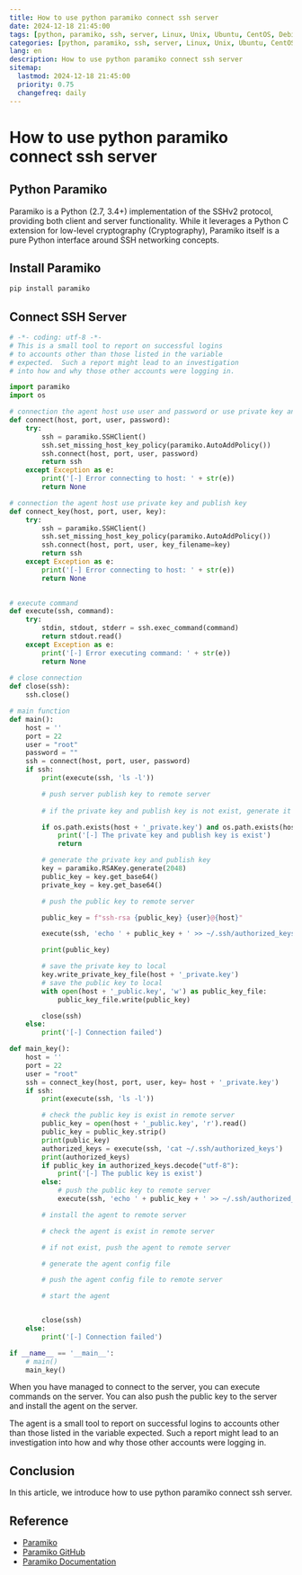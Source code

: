 ```yaml
---
title: How to use python paramiko connect ssh server
date: 2024-12-18 21:45:00
tags: [python, paramiko, ssh, server, Linux, Unix, Ubuntu, CentOS, Debian, Fedora, RHEL, SUSE, OpenSUSE, Arch, Manjaro, Mint, Gentoo, Slackware, Alpine, Raspbian, Raspberry Pi, BeagleBone, Odroid, Banana Pi, Cubieboard, Orange Pi, Jetson Nano, Jetson Xavier, Jetson AGX, Jetson TX, Jetson TK, Jetson Developer Kit, Jetson, Nvidia, ARM, x86]
categories: [python, paramiko, ssh, server, Linux, Unix, Ubuntu, CentOS, Debian, Fedora, RHEL, SUSE]
lang: en
description: How to use python paramiko connect ssh server
sitemap:
  lastmod: 2024-12-18 21:45:00
  priority: 0.75
  changefreq: daily
---
```


# How to use python paramiko connect ssh server

## Python Paramiko

Paramiko is a Python (2.7, 3.4+) implementation of the SSHv2 protocol, providing both client and server functionality. While it leverages a Python C extension for low-level cryptography (Cryptography), Paramiko itself is a pure Python interface around SSH networking concepts.

## Install Paramiko

```bash
pip install paramiko
```

## Connect SSH Server

```python
# -*- coding: utf-8 -*-
# This is a small tool to report on successful logins
# to accounts other than those listed in the variable
# expected.  Such a report might lead to an investigation
# into how and why those other accounts were logging in.

import paramiko
import os

# connection the agent host use user and password or use private key and publish key
def connect(host, port, user, password):
    try:
        ssh = paramiko.SSHClient()
        ssh.set_missing_host_key_policy(paramiko.AutoAddPolicy())
        ssh.connect(host, port, user, password)
        return ssh
    except Exception as e:
        print('[-] Error connecting to host: ' + str(e))
        return None

# connection the agent host use private key and publish key
def connect_key(host, port, user, key):
    try:
        ssh = paramiko.SSHClient()
        ssh.set_missing_host_key_policy(paramiko.AutoAddPolicy())
        ssh.connect(host, port, user, key_filename=key)
        return ssh
    except Exception as e:
        print('[-] Error connecting to host: ' + str(e))
        return None

    
# execute command
def execute(ssh, command):
    try:
        stdin, stdout, stderr = ssh.exec_command(command)
        return stdout.read()
    except Exception as e:
        print('[-] Error executing command: ' + str(e))
        return None
    
# close connection
def close(ssh):
    ssh.close()

# main function
def main():
    host = ''
    port = 22
    user = "root"
    password = ""
    ssh = connect(host, port, user, password)
    if ssh:
        print(execute(ssh, 'ls -l'))

        # push server publish key to remote server
        
        # if the private key and publish key is not exist, generate it

        if os.path.exists(host + '_private.key') and os.path.exists(host + '_public.key'):
            print('[-] The private key and publish key is exist')
            return

        # generate the private key and publish key
        key = paramiko.RSAKey.generate(2048)
        public_key = key.get_base64()
        private_key = key.get_base64()

        # push the public key to remote server

        public_key = f"ssh-rsa {public_key} {user}@{host}"

        execute(ssh, 'echo ' + public_key + ' >> ~/.ssh/authorized_keys')

        print(public_key)

        # save the private key to local
        key.write_private_key_file(host + '_private.key')
        # save the public key to local
        with open(host + '_public.key', 'w') as public_key_file:
            public_key_file.write(public_key)

        close(ssh)
    else:
        print('[-] Connection failed')

def main_key():
    host = ''
    port = 22
    user = "root"
    ssh = connect_key(host, port, user, key= host + '_private.key')
    if ssh:
        print(execute(ssh, 'ls -l'))

        # check the public key is exist in remote server
        public_key = open(host + '_public.key', 'r').read()
        public_key = public_key.strip()
        print(public_key)
        authorized_keys = execute(ssh, 'cat ~/.ssh/authorized_keys')
        print(authorized_keys)
        if public_key in authorized_keys.decode("utf-8"):
            print('[-] The public key is exist')
        else:
            # push the public key to remote server
            execute(ssh, 'echo ' + public_key + ' >> ~/.ssh/authorized_keys')

        # install the agent to remote server

        # check the agent is exist in remote server

        # if not exist, push the agent to remote server

        # generate the agent config file

        # push the agent config file to remote server

        # start the agent


        close(ssh)
    else:
        print('[-] Connection failed')

if __name__ == '__main__':
    # main()
    main_key()

```

When you have managed to connect to the server, you can execute commands on the server. You can also push the public key to the server and install the agent on the server.

The agent is a small tool to report on successful logins to accounts other than those listed in the variable expected. Such a report might lead to an investigation into how and why those other accounts were logging in.

## Conclusion

In this article, we introduce how to use python paramiko connect ssh server.

## Reference

- [Paramiko](http://www.paramiko.org/)
- [Paramiko GitHub](https://github.com/paramiko/paramiko)
- [Paramiko Documentation](http://docs.paramiko.org/en/stable/)
